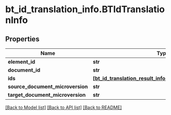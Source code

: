 # bt_id_translation_info.BTIdTranslationInfo

## Properties
Name | Type | Description | Notes
------------ | ------------- | ------------- | -------------
**element_id** | **str** |  | [optional] 
**document_id** | **str** |  | [optional] 
**ids** | [**[bt_id_translation_result_info.BTIdTranslationResultInfo]**](BTIdTranslationResultInfo.md) |  | [optional] 
**source_document_microversion** | **str** |  | [optional] 
**target_document_microversion** | **str** |  | [optional] 

[[Back to Model list]](../README.md#documentation-for-models) [[Back to API list]](../README.md#documentation-for-api-endpoints) [[Back to README]](../README.md)


